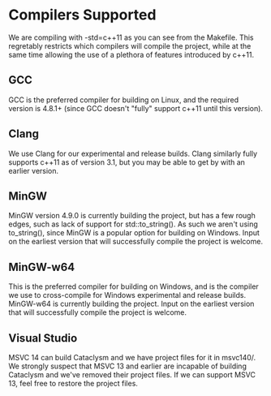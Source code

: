 # Compilers Supported

We are compiling with -std=c++11 as you can see from the Makefile.
This regretably restricts which compilers will compile the project, while at the same time allowing the use of a plethora of features introduced by c++11.

## GCC

GCC is the preferred compiler for building on Linux, and the required version is 4.8.1+ (since GCC doesn't "fully" support c++11 until this version).

## Clang

We use Clang for our experimental and release builds.
Clang similarly fully supports c++11 as of version 3.1, but you may be able to get by with an earlier version.

## MinGW

MinGW version 4.9.0 is currently building the project, but has a few rough edges, such as lack of support for std::to_string().  As such we aren't using to_string(), since MinGW is a popular option for building on Windows.  Input on the earliest version that will successfully compile the project is welcome.

## MinGW-w64

This is the preferred compiler for building on Windows, and is the compiler we use to cross-compile for Windows experimental and release builds.
MinGW-w64 is currently building the project.  Input on the earliest version that will successfully compile the project is welcome.

## Visual Studio

MSVC 14 can build Cataclysm and we have project files for it in msvc140/.  We strongly suspect that MSVC 13 and earlier are incapable of building Cataclysm and we've removed their project files.  If we can support MSVC 13, feel free to restore the project files.
